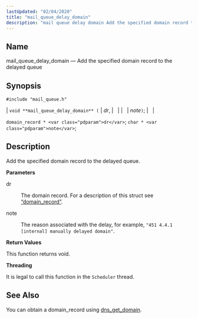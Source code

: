 ```yaml
---
lastUpdated: "02/04/2020"
title: "mail_queue_delay_domain"
description: "mail queue delay domain Add the specified domain record to the delayed queue void mail queue delay domain dr note domain record dr char note Add the specified domain record to the delayed queue dr The domain record For a description of this struct see Section 68 14 domain record..."
---
```


<a name="apis.mail_queue_delay_domain"></a> 
## Name

mail_queue_delay_domain — Add the specified domain record to the delayed queue

## Synopsis

`#include "mail_queue.h"`

| `void **mail_queue_delay_domain** (` | <var class="pdparam">dr</var>, |   |
|   | <var class="pdparam">note</var>`)`; |   |

`domain_record * <var class="pdparam">dr</var>`;
`char * <var class="pdparam">note</var>`;<a name="idp54553984"></a> 
## Description

Add the specified domain record to the delayed queue.

**<a name="idp54555216"></a> Parameters**

<dl class="variablelist">

<dt>dr</dt>

<dd>

The domain record. For a description of this struct see [“domain_record”](/momentum/3/3-api/structs-domain-record).

</dd>

<dt>note</dt>

<dd>

The reason associated with the delay, for example, `"451 4.4.1 [internal] manually delayed domain"`.

</dd>

</dl>

**<a name="idp54560896"></a> Return Values**

This function returns void.

**<a name="idp54561808"></a> Threading**

It is legal to call this function in the `Scheduler` thread.

<a name="idp54563664"></a> 
## See Also

You can obtain a domain_record using [dns_get_domain](/momentum/3/3-api/apis-dns-get-domain).